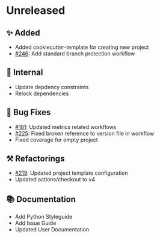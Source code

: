 # Unreleased

## ✨ Added

* Added cookiecutter-template for creating new project
* [#246](https://github.com/exasol/python-toolbox/issues/246): Add standard branch protection workflow

## 🔩 Internal

* Update depdency constraints
* Relock dependencies

## 🐞 Bug Fixes

* [#181](https://github.com/exasol/python-toolbox/issues/181): Updated metrics related workflows
* [#225](https://github.com/exasol/python-toolbox/issues/225): Fixed broken reference to version file in workflow
* Fixed coverage for empty project

## ⚒️ Refactorings

* [#219](https://github.com/exasol/python-toolbox/issues/219): Updated project template configuration
* Updated actions/checkout to v4

## 📚 Documentation
* Add Python Styleguide
* Add Issue Guide
* Updated User Documentation
